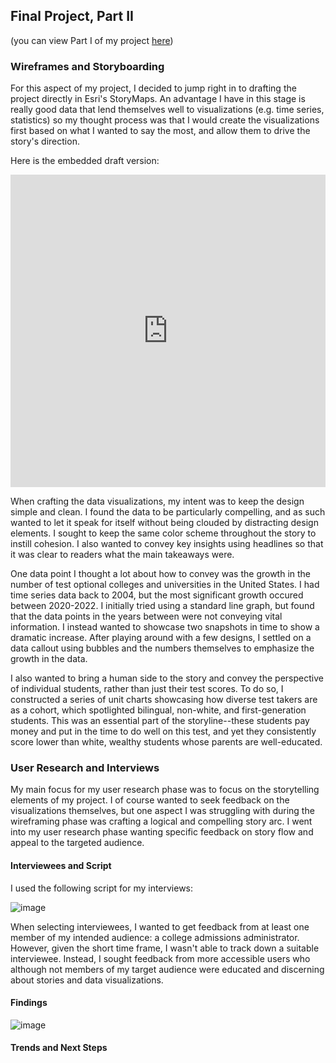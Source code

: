 ## Final Project, Part II 
(you can view Part I of my project [here](/project-part1.md))

### Wireframes and Storyboarding

For this aspect of my project, I decided to jump right in to drafting the project directly in Esri's StoryMaps. An advantage I have in this stage is really good data that lend themselves well to visualizations (e.g. time series, statistics) so my thought process was that I would create the visualizations first based on what I wanted to say the most, and allow them to drive the story's direction. 

Here is the embedded draft version:

<iframe src="https://storymaps.arcgis.com/stories/5f6bc2210185498d87305725ec80bfb7" width="100%" height="500px" frameborder="0" allowfullscreen allow="geolocation"></iframe>

When crafting the data visualizations, my intent was to keep the design simple and clean. I found the data to be particularly compelling, and as such wanted to let it speak for itself without being clouded by distracting design elements. I sought to keep the same color scheme throughout the story to instill cohesion. I also wanted to convey key insights using headlines so that it was clear to readers what the main takeaways were. 

One data point I thought a lot about how to convey was the growth in the number of test optional colleges and universities in the United States. I had time series data back to 2004, but the most significant growth occured between 2020-2022. I initially tried using a standard line graph, but found that the data points in the years between were not conveying vital information. I instead wanted to showcase two snapshots in time to show a dramatic increase. After playing around with a few designs, I settled on a data callout using bubbles and the numbers themselves to emphasize the growth in the data.

I also wanted to bring a human side to the story and convey the perspective of individual students, rather than just their test scores. To do so, I constructed a series of unit charts showcasing how diverse test takers are as a cohort, which spotlighted bilingual, non-white, and first-generation students. This was an essential part of the storyline--these students pay money and put in the time to do well on this test, and yet they consistently score lower than white, wealthy students whose parents are well-educated. 

### User Research and Interviews

My main focus for my user research phase was to focus on the storytelling elements of my project. I of course wanted to seek feedback on the visualizations themselves, but one aspect I was struggling with during the wireframing phase was crafting a logical and compelling story arc. I went into my user research phase wanting specific feedback on story flow and appeal to the targeted audience.

#### Interviewees and Script

I used the following script for my interviews:

![image](https://user-images.githubusercontent.com/81482638/155044651-19d3501c-b806-4934-b768-4a97bc8bfa8b.png)

When selecting interviewees, I wanted to get feedback from at least one member of my intended audience: a college admissions administrator. However, given the short time frame, I wasn't able to track down a suitable interviewee. Instead, I sought feedback from more accessible users who although not members of my target audience were educated and discerning about stories and data visualizations.

#### Findings

![image](https://user-images.githubusercontent.com/81482638/155046688-813f7b9d-87bb-4cfa-9ee9-ab1a77c7fe0e.png)







#### Trends and Next Steps

